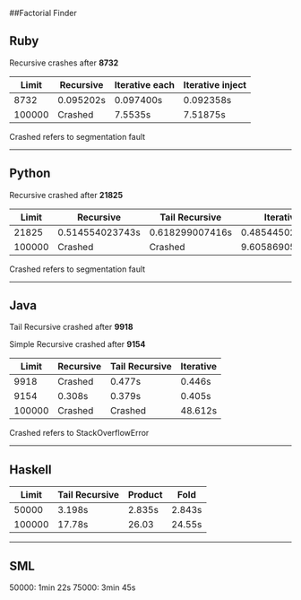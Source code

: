 ##Factorial Finder

Ruby
--

Recursive crashes after <b>8732</b>


Limit | Recursive | Iterative each | Iterative inject
--- | --- | --- | ---
8732|  0.095202s | 0.097400s | 0.092358s
100000 | Crashed | 7.5535s | 7.51875s


Crashed refers to segmentation fault

---

Python
--

Recursive crashed after <b>21825</b>

Limit | Recursive | Tail Recursive | Iterative | Functional
--- | --- | --- | --- | ---
21825|  0.514554023743s | 0.618299007416s | 0.485445022583s | 0.477245807648s
100000 | Crashed | Crashed | 9.60586905479s | 9.31830596924s


Crashed refers to segmentation fault

---

Java
--

Tail Recursive crashed after <b>9918</b>
</br>

Simple Recursive crashed after <b>9154</b>

Limit | Recursive | Tail Recursive | Iterative
--- | --- | --- | --- 
9918|  Crashed | 0.477s | 0.446s
9154|  0.308s | 0.379s | 0.405s
100000 | Crashed | Crashed | 48.612s


Crashed refers to StackOverflowError

---

Haskell
--

Limit | Tail Recursive | Product | Fold
--- | --- | --- | --- 
50000|  3.198s | 2.835s | 2.843s
100000 | 17.78s | 26.03 | 24.55s


---

SML
--

50000: 1min 22s
75000: 3min 45s
